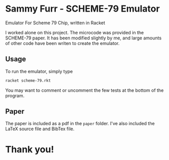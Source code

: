 # Sammy Furr - SCHEME-79 Emulator
Emulator For Scheme 79 Chip, written in Racket

I worked alone on this project.  The microcode was provided in the
SCHEME-79 paper.  It has been modified slightly by me, and large
amounts of other code have been writen to create the emulator.

## Usage

To run the emulator, simply type

```bash
racket scheme-79.rkt
```

You may want to comment or uncomment the few tests at the bottom of
the program.

## Paper

The paper is included as a pdf in the ```paper``` folder.  I've also
included the LaTeX source file and BibTex file.

# Thank you!
